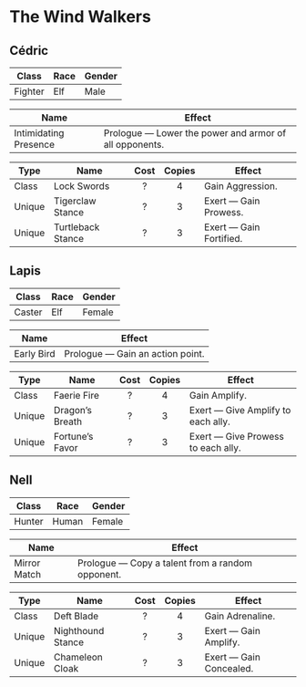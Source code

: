 # The Wind Walkers

## Cédric

| Class   | Race | Gender |
| ------- | ---- | ------ |
| Fighter | Elf  | Male   |

| Name                  | Effect                                                 |
| --------------------- | ------------------------------------------------------ |
| Intimidating Presence | Prologue — Lower the power and armor of all opponents. |

| Type   | Name              | Cost | Copies | Effect                  |
| ------ | ----------------- | :--: | :----: | ----------------------- |
| Class  | Lock Swords       |  ?   |   4    | Gain Aggression.        |
| Unique | Tigerclaw Stance  |  ?   |   3    | Exert — Gain Prowess.   |
| Unique | Turtleback Stance |  ?   |   3    | Exert — Gain Fortified. |

## Lapis

| Class  | Race | Gender |
| ------ | ---- | ------ |
| Caster | Elf  | Female |

| Name       | Effect                           |
| ---------- | -------------------------------- |
| Early Bird | Prologue — Gain an action point. |

| Type   | Name            | Cost | Copies | Effect                             |
| ------ | --------------- | :--: | :----: | ---------------------------------- |
| Class  | Faerie Fire     |  ?   |   4    | Gain Amplify.                      |
| Unique | Dragon’s Breath |  ?   |   3    | Exert — Give Amplify to each ally. |
| Unique | Fortune’s Favor |  ?   |   3    | Exert — Give Prowess to each ally. |

## Nell

| Class  | Race  | Gender |
| ------ | ----- | ------ |
| Hunter | Human | Female |

| Name         | Effect                                           |
| ------------ | ------------------------------------------------ |
| Mirror Match | Prologue — Copy a talent from a random opponent. |

| Type   | Name              | Cost | Copies | Effect                  |
| ------ | ----------------- | :--: | :----: | ----------------------- |
| Class  | Deft Blade        |  ?   |   4    | Gain Adrenaline.        |
| Unique | Nighthound Stance |  ?   |   3    | Exert — Gain Amplify.   |
| Unique | Chameleon Cloak   |  ?   |   3    | Exert — Gain Concealed. |
